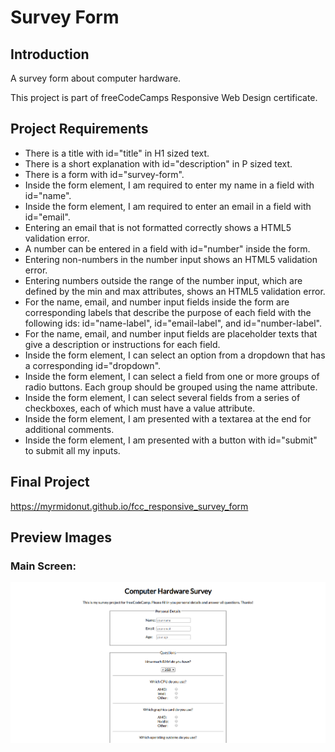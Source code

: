 # Survey Form

## Introduction
A survey form about computer hardware.

This project is part of freeCodeCamps Responsive Web Design certificate.

## Project Requirements
* There is a title with id="title" in H1 sized text.
* There is a short explanation with id="description" in P sized text.
* There is a form with id="survey-form".
* Inside the form element, I am required to enter my name in a field with id="name".
* Inside the form element, I am required to enter an email in a field with id="email".
* Entering an email that is not formatted correctly shows a HTML5 validation error.
* A number can be entered in a field with id="number" inside the form.
* Entering non-numbers in the number input shows an HTML5 validation error.
* Entering numbers outside the range of the number input, which are defined by the min and max attributes, shows an HTML5 validation error.
* For the name, email, and number input fields inside the form are corresponding labels that describe the purpose of each field with the following ids: id="name-label", id="email-label", and id="number-label".
* For the name, email, and number input fields are placeholder texts that give a description or instructions for each field.
* Inside the form element, I can select an option from a dropdown that has a corresponding id="dropdown".
* Inside the form element, I can select a field from one or more groups of radio buttons. Each group should be grouped using the name attribute.
* Inside the form element, I can select several fields from a series of checkboxes, each of which must have a value attribute.
* Inside the form element, I am presented with a textarea at the end for additional comments.
* Inside the form element, I am presented with a button with id="submit" to submit all my inputs.

## Final Project
https://myrmidonut.github.io/fcc_responsive_survey_form

## Preview Images
### Main Screen:
![Survey Form](readme_images/survey-form.png)
